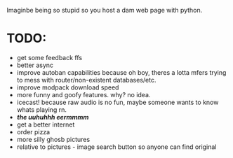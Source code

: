 Imaginbe being so stupid so you host a dam web page with python.

# TODO:
- get some feedback ffs
- better async
- improve autoban capabilities because oh boy, theres a lotta mfers trying to mess with router/non-existent databases/etc.
- improve modpack download speed
- more funny and goofy features. why? no idea.
- icecast! because raw audio is no fun, maybe someone wants to know whats playing rn.
- ***the uuhuhhh eermmmm***
- get a better internet
- order pizza
- more silly ghosb pictures
- relative to pictures - image search button so anyone can find original

